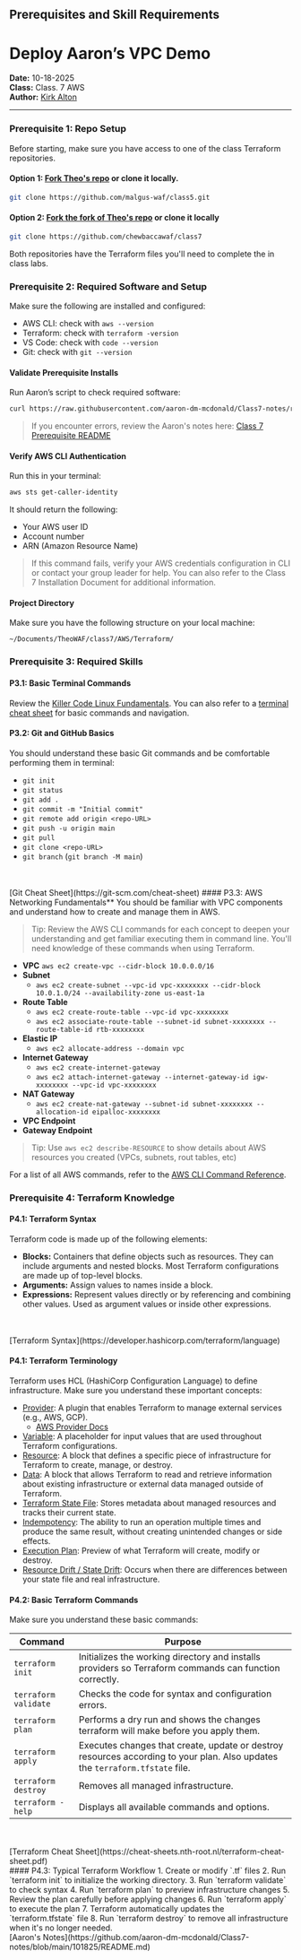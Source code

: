 ## Prerequisites and Skill Requirements

# Deploy Aaron’s VPC Demo
**Date:** 10-18-2025
<br>
**Class:** Class. 7 AWS
<br>
**Author:** [Kirk Alton](https://github.com/KirkAlton-Class7)

---
### Prerequisite 1: **Repo Setup**
Before starting, make sure you have access to one of the class Terraform repositories.  
#### Option 1: [Fork Theo's repo](https://github.com/malgus-waf/class5) or clone it locally.

```bash
git clone https://github.com/malgus-waf/class5.git
```

#### Option  2: [Fork the fork of Theo's repo](https://github.com/chewbaccawaf/class7) or clone it locally

```bash
git clone https://github.com/chewbaccawaf/class7
```

Both repositories have the Terraform files you'll need to complete the in class labs.

### Prerequisite 2: Required Software and Setup
Make sure the following are installed and configured:
- AWS CLI: check with `aws --version`
- Terraform: check with `terraform -version`
- VS Code: check with `code --version`
- Git: check with `git --version`

#### **Validate Prerequisite Installs**
Run Aaron’s script to check required software:

```bash
curl https://raw.githubusercontent.com/aaron-dm-mcdonald/Class7-notes/refs/heads/main/101825/check.sh | bash
```

>If you encounter errors, review the Aaron's notes here: [Class 7 Prerequisite README](https://github.com/KirkAlton-Class7/aaron_notes_class7/blob/main/101825/README.md#prereqs)

#### **Verify AWS CLI Authentication**
Run this in your terminal:

```bash
aws sts get-caller-identity
```

It should return the following:
- Your AWS user ID
- Account number
- ARN (Amazon Resource Name)

>If this command fails, verify your AWS credentials configuration in CLI or contact your group leader for help. You can also refer to the Class 7 Installation Document for additional information.

#### **Project Directory**

Make sure you have the following structure on your local machine:

```
~/Documents/TheoWAF/class7/AWS/Terraform/
```

### Prerequisite 3: Required Skills

#### P3.1: Basic Terminal Commands
Review the [Killer Code Linux Fundamentals](https://killercoda.com/pawelpiwosz/course/linuxFundamentals). You can also refer to a  [terminal cheat sheet](https://terminalcheatsheet.com/) for basic commands and navigation.

#### P3.2: Git and GitHub Basics
You should understand these basic Git commands and be comfortable performing them in terminal:
- `git init`
- `git status`
- `git add .`
- `git commit -m "Initial commit"`
- `git remote add origin <repo-URL>`
- `git push -u origin main`
- `git pull`
- `git clone <repo-URL>`
- `git branch` (`git branch -M main`)
<br>
<br>[Git Cheat Sheet](https://git-scm.com/cheat-sheet)
#### P3.3: AWS Networking Fundamentals**
You should be familiar with VPC components and understand how to create and manage them in AWS.

>Tip: Review the AWS CLI commands for each concept to deepen your understanding and get familiar executing them in command line. You'll need knowledge of these commands when using Terraform.

- **VPC**
`aws ec2 create-vpc --cidr-block 10.0.0.0/16`
- **Subnet**
	- `aws ec2 create-subnet --vpc-id vpc-xxxxxxxx --cidr-block 10.0.1.0/24 --availability-zone us-east-1a`
- **Route Table**
	-  `aws ec2 create-route-table --vpc-id vpc-xxxxxxxx`
	- `aws ec2 associate-route-table --subnet-id subnet-xxxxxxxx --route-table-id rtb-xxxxxxxx`
- **Elastic IP**
	- `aws ec2 allocate-address --domain vpc`
- **Internet Gateway**
	- `aws ec2 create-internet-gateway`
	- `aws ec2 attach-internet-gateway --internet-gateway-id igw-xxxxxxxx --vpc-id vpc-xxxxxxxx`
- **NAT Gateway**
	- `aws ec2 create-nat-gateway --subnet-id subnet-xxxxxxxx --allocation-id eipalloc-xxxxxxxx`
- **VPC Endpoint**
- **Gateway Endpoint**

>Tip: Use `aws ec2 describe-RESOURCE` to show details about AWS resources you created (VPCs, subnets, rout tables, etc)

For a list of all AWS commands, refer to the [AWS CLI Command Reference](https://docs.aws.amazon.com/cli/latest/reference/).

### Prerequisite 4: Terraform Knowledge
#### P4.1: Terraform Syntax
Terraform code is made up of the following elements:
- **Blocks:** Containers that define objects such as resources. They can include arguments and nested blocks. Most Terraform configurations are made up of top-level blocks.
- **Arguments:** Assign values to names inside a block.
- **Expressions:** Represent values directly or by referencing and combining other values. Used as argument values or inside other expressions.
<br>
<br>[Terraform Syntax](https://developer.hashicorp.com/terraform/language)

#### P4.1: Terraform Terminology
Terraform uses HCL (HashiCorp Configuration Language) to define infrastructure. Make sure you understand these important concepts:
- [Provider](https://developer.hashicorp.com/terraform/language/block/provider): A plugin that enables Terraform to manage external services (e.g., AWS, GCP).
	- [AWS Provider Docs](https://registry.terraform.io/providers/hashicorp/aws/latest/docs)
- [Variable](https://developer.hashicorp.com/terraform/language/block/variable): A placeholder for input values that are used throughout Terraform configurations.
- [Resource](https://developer.hashicorp.com/terraform/language/block/resource): A block that defines a specific piece of infrastructure for Terraform to create, manage, or destroy.
- [Data](https://developer.hashicorp.com/terraform/language/block/data): A block that allows Terraform to read and retrieve information about existing infrastructure or external data managed outside of Terraform.
- [Terraform State File](https://developer.hashicorp.com/terraform/language/state): Stores metadata about managed resources and tracks their current state.
- [Indempotency](https://www.computerlanguage.com/results.php?definition=indempotency): The ability to run an operation multiple times and produce the same result, without creating unintended changes or side effects.
- [Execution Plan](https://developer.hashicorp.com/terraform/cli/commands/plan): Preview of what Terraform will create, modify or destroy.
- [Resource Drift / State Drift](https://developer.hashicorp.com/terraform/tutorials/state/resource-drift): Occurs when there are differences between your state file and real infrastructure.
#### P4.2: Basic Terraform Commands
Make sure you understand these basic commands:

| Command              | Purpose                                                                                                                      |
| -------------------- | ---------------------------------------------------------------------------------------------------------------------------- |
| `terraform init`     | Initializes the working directory and installs providers so Terraform commands can function correctly.                       |
| `terraform validate` | Checks the code for syntax and configuration errors.                                                                         |
| `terraform plan`     | Performs a dry run and shows the changes terraform will make before you apply them.                                          |
| `terraform apply`    | Executes changes that create, update or destroy resources according to your plan. Also updates the `terraform.tfstate` file. |
| `terraform destroy`  | Removes all managed infrastructure.                                                                                          |
| `terraform -help`    | Displays all available commands and options.                                                                                 |
<br>
<br>[Terraform Cheat Sheet](https://cheat-sheets.nth-root.nl/terraform-cheat-sheet.pdf)
<br>
#### P4.3: Typical Terraform Workflow
1. Create or modify `.tf` files
2. Run `terraform init` to initialize the working directory.
3. Run `terraform validate` to check syntax
4. Run `terraform plan` to preview infrastructure changes
5. Review the plan carefully before applying changes
6. Run `terraform apply` to execute the plan
7. Terraform automatically updates the `terraform.tfstate` file
8. Run `terraform destroy` to remove all infrastructure when it's no longer needed.
<br>
[Aaron's Notes](https://github.com/aaron-dm-mcdonald/Class7-notes/blob/main/101825/README.md)
